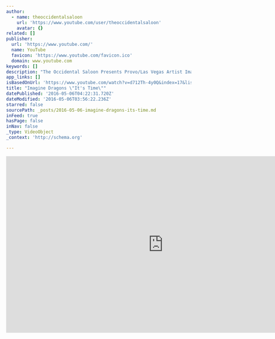 ```yaml
---
author:
  - name: theoccidentalsaloon
    url: 'https://www.youtube.com/user/theoccidentalsaloon'
    avatar: {}
related: []
publisher:
  url: 'https://www.youtube.com/'
  name: YouTube
  favicon: 'https://www.youtube.com/favicon.ico'
  domain: www.youtube.com
keywords: []
description: "The Occidental Saloon Presents Provo/Las Vegas Artist Imagine Dragons Performing \"It's Time\" All audio and video recorded on location in Provo Utah at the Cheesman home ----- Directed by Isaac Halasima Matt Eastin Produced by Corey Fox Dean Cheesman Shot by Matt Eastin Isaac Halasima Russ Mayo Spencer Rich Audio"
app_links: []
isBasedOnUrl: 'https://www.youtube.com/watch?v=d712Th-4y0Q&index=17&list=WL'
title: "Imagine Dragons \"It's Time\""
datePublished: '2016-05-06T04:22:31.720Z'
dateModified: '2016-05-06T03:56:22.236Z'
starred: false
sourcePath: _posts/2016-05-06-imagine-dragons-its-time.md
inFeed: true
hasPage: false
inNav: false
_type: VideoObject
_context: 'http://schema.org'

---
```

<iframe src="https://cdn.embedly.com/widgets/media.html?src=https%3A%2F%2Fwww.youtube.com%2Fembed%2Fd712Th-4y0Q%3Ffeature%3Doembed&amp;url=https%3A%2F%2Fwww.youtube.com%2Fwatch%3Fv%3Dd712Th-4y0Q%26index%3D17%26list%3DWL&amp;image=https%3A%2F%2Fi.ytimg.com%2Fvi%2Fd712Th-4y0Q%2Fhqdefault.jpg&amp;key=b7d04c9b404c499eba89ee7072e1c4f7&amp;type=text%2Fhtml&amp;schema=youtube" width="854" height="480" scrolling="no" frameborder="0" allowfullscreen="" style=""></iframe>